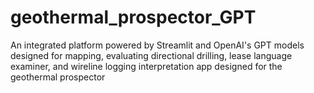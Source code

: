 # geothermal_prospector_GPT
An integrated platform powered by Streamlit and OpenAI's GPT models designed for mapping, evaluating directional drilling, lease language examiner, and wireline logging interpretation app designed for the geothermal prospector
